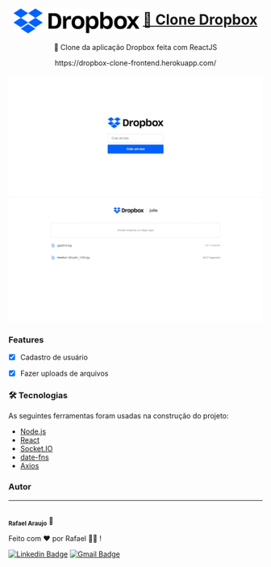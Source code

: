 
<h1 align="center">
    <img align="center" src="https://github.com/rafa543/Frontend-dropbox-clone/blob/master/src/assets/logo.svg" width="250px"/>
    <a href="https://pt-br.reactjs.org/">🔗 Clone Dropbox</a>
</h1>
<p align="center">🚀 Clone da aplicação Dropbox feita com ReactJS</p>
<p align="center">https://dropbox-clone-frontend.herokuapp.com/</p>


<p align="center">
<img  src="https://github.com/rafa543/Frontend-dropbox-clone/blob/master/readme_imgs/telaHome.jpg" width="600px"/> 
<img src="https://github.com/rafa543/Frontend-dropbox-clone/blob/master/readme_imgs/telaBox.jpg" width="600px"/>
</p>

### Features

- [x] Cadastro de usuário

- [x] Fazer uploads de arquivos

### 🛠 Tecnologias
As seguintes ferramentas foram usadas na construção do projeto:

- [Node.js](https://nodejs.org/en/)
- [React](https://pt-br.reactjs.org/)
- [Socket.IO](https://socket.io/)
- [date-fns](https://date-fns.org/)
- [Axios](https://github.com/axios/axios)

### Autor
---

 <img style="max-width:100%;border-radius: 51px;;" src="https://avatars.githubusercontent.com/u/54370234?s=460&u=8cb74662714aa4dabab022efff7e863f8883556e&v=4" width="100px;" alt=""/>
 <br />
 <sub><b>Rafael Araujo</b></sub> 🚀


Feito com ❤️ por Rafael 👋🏽 !

[![Linkedin Badge](https://img.shields.io/badge/-Rafael-blue?style=flat-square&logo=Linkedin&logoColor=white&link=http://www.linkedin.com/in/rafael-araujo-49150b17b/)](http://www.linkedin.com/in/rafael-araujo-49150b17b) 
[![Gmail Badge](https://img.shields.io/badge/-rafa123839@gmail.com-c14438?style=flat-square&logo=Gmail&logoColor=white&link=mailto:rafa123839@gmail.com)](rafa123839@gmail.com)

